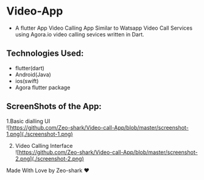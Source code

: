 # Video-App

- A flutter App Video Calling App Similar to Watsapp Video Call Services using Agora.io video calling sevices written in Dart.  

## Technologies Used:

- flutter(dart)
- Android(Java)
- ios(swift)
- Agora flutter package

## ScreenShots of the App:
1.Basic dialling UI   
![https://github.com/Zeo-shark/Video-call-App/blob/master/screenshot-1.png](./screenshot-1.png)

2. Video Calling Interface  
![https://github.com/Zeo-shark/Video-call-App/blob/master/screenshot-2.png](./screenshot-2.png)

Made With Love by Zeo-shark :heart:



